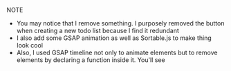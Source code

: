 NOTE

- You may notice that I remove something. I purposely removed the button when creating a new todo list because I find it redundant
- I also add some GSAP animation as well as Sortable.js to make thing look cool
- Also, I used GSAP timeline not only to animate elements but to remove elements by declaring a function inside it. You'll see
